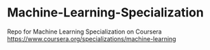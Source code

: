 # Machine-Learning-Specialization
Repo for Machine Learning Specialization on Coursera https://www.coursera.org/specializations/machine-learning
